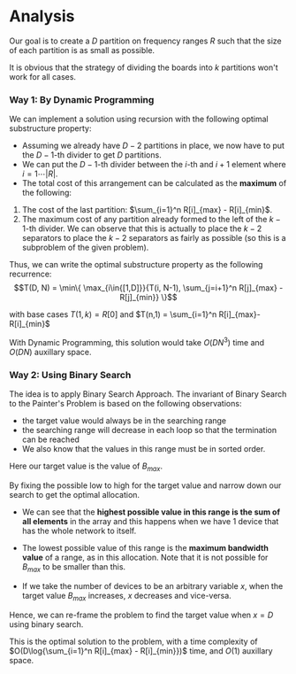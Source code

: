 # Analysis
Our goal is to create a $D$ partition on frequency ranges $R$ such that the size of each partition is as small as possible.

It is obvious that the strategy of dividing the boards into $k$ partitions won't work for all cases. 

### Way 1: By Dynamic Programming
We can implement a solution using recursion with the following optimal substructure property:
- Assuming we already have $D-2$ partitions in place, we now have to put the $D-1$-th divider to get $D$ partitions. 
- We can put the $D-1$-th divider between the $i$-th and $i+1$ element where $i = 1\cdots |R|$.
- The total cost of this arrangement can be calculated as the **maximum** of the following:
1. The cost of the last partition: $\sum_{i=1}^n R[i]_{max} - R[i]_{min}$. 
2. The maximum cost of any partition already formed to the left of the $k-1$-th divider. We can observe that this is actually to place the $k-2$ separators to place the $k-2$ separators as fairly as possible (so this is a subproblem of the given problem).

Thus, we can write the optimal substructure property as the following recurrence:
$$T(D, N) = \min\{ \max_{i\in{[1,D]}}{T(i, N-1), \sum_{j=i+1}^n R[j]_{max} - R[j]_{min}} \}$$

with base cases
$T(1,k) = R[0]$ and $T(n,1) = \sum_{i=1}^n R[i]_{max}-R[i]_{min}$

With Dynamic Programming, this solution would take $O(DN^3)$ time and $O(D N)$ auxillary space.

### Way 2: Using Binary Search

The idea is to apply Binary Search Approach.
The invariant of Binary Search to the Painter's Problem is based on the following observations:
- the target value would always be in the searching range
- the searching range will decrease in each loop so that the termination can be reached
- We also know that the values in this range must be in sorted order.

Here our target value is the value of $B_{max}$.

By fixing the possible low to high for the target value and narrow down our search to get the optimal allocation. 
- We can see that the **highest possible value in this range is the sum of all elements** in the array and this happens when we have 1 device that has the whole network to itself.

- The lowest possible value of this range is the **maximum bandwidth value** of a range, as in this allocation. Note that it is not possible for $B_{max}$ to be smaller than this.

- If we take the number of devices to be an arbitrary variable $x$, when the target value $B_{max}$ increases, $x$ decreases and vice-versa.

Hence, we can re-frame the problem to find the target value when $x = D$ using binary search.

This is the optimal solution to the problem, with a time complexity of $O(D\log{\sum_{i=1}^n R[i]_{max} - R[i]_{min}})$ time, and $O(1)$ auxillary space.


